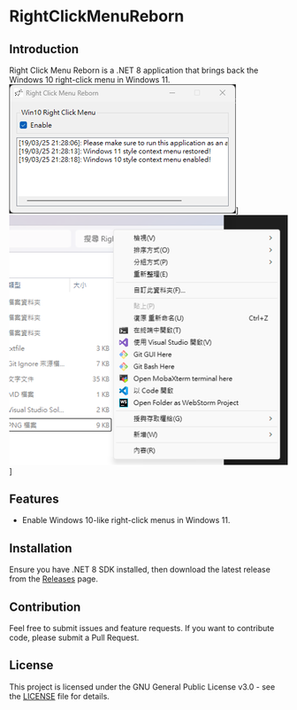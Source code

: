 # RightClickMenuReborn

## Introduction
Right Click Menu Reborn is a .NET 8 application that brings back the Windows 10 right-click menu in Windows 11.
![Image](/Images/RightClickMenuReborn.png)]![Image](/Images/RightClickMenuSample.png)]
## Features
- Enable Windows 10-like right-click menus in Windows 11.
## Installation
Ensure you have .NET 8 SDK installed, then download the latest release from the [Releases](https://github.com/ChanHong1024/RightClickMenuReborn/releases) page.
## Contribution
Feel free to submit issues and feature requests. If you want to contribute code, please submit a Pull Request.

## License
This project is licensed under the GNU General Public License v3.0 - see the [LICENSE](LICENSE.txt) file for details.

